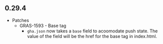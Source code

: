 ## 0.29.4

* Patches
    * GRAS-1593 - Base tag
        * `gha.json` now takes a `base` field to acoomodate push state.
            The value of the field will be the href for the base tag in index.html.